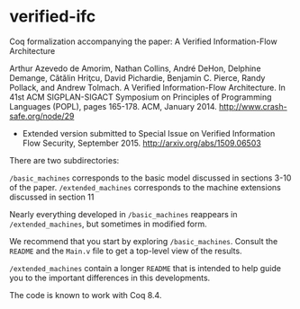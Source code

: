 # verified-ifc
Coq formalization accompanying the paper: A Verified Information-Flow Architecture

Arthur Azevedo de Amorim, Nathan Collins, André DeHon, Delphine Demange, Cătălin Hriţcu, David Pichardie, Benjamin C. Pierce, Randy Pollack, and Andrew Tolmach. A Verified Information-Flow Architecture. In 41st ACM SIGPLAN-SIGACT Symposium on Principles of Programming Languages (POPL), pages 165-178. ACM, January 2014.
http://www.crash-safe.org/node/29
- Extended version submitted to Special Issue on Verified Information Flow Security, September 2015.
http://arxiv.org/abs/1509.06503

There are two subdirectories:

`/basic_machines`         corresponds to the basic model discussed in sections 3-10 of the paper.
`/extended_machines`      corresponds to the machine extensions discussed in section 11

Nearly everything developed in `/basic_machines` reappears in `/extended_machines`,
but sometimes in modified form.

We recommend that you start by exploring `/basic_machines`. Consult the `README`
and the `Main.v` file to get a top-level view of the results.

`/extended_machines` contain a longer `README` that is intended to help
guide you to the important differences in this developments.

The code is known to work with Coq 8.4.
